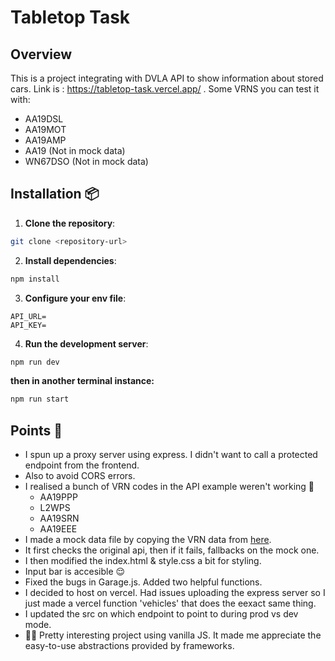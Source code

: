 # Tabletop Task

## Overview

This is a project integrating with DVLA API to show information about stored cars.
Link is : https://tabletop-task.vercel.app/ .
Some VRNS you can test it with:
- AA19DSL
- AA19MOT
- AA19AMP
- AA19 (Not in mock data)
- WN67DSO (Not in mock data)

## Installation 📦

1. **Clone the repository**:

```bash
git clone <repository-url>
```

2. **Install dependencies**:

```bash
npm install
```

3. **Configure your env file**:

```env
API_URL=
API_KEY=
```

4. **Run the development server**:

```bash
npm run dev
```

**then in another terminal instance:**

```bash
npm run start
```

## Points 🌟

- I spun up a proxy server using express. I didn't want to call a protected endpoint from the frontend.
- Also to avoid CORS errors. 
- I realised a bunch of VRN codes in the API example weren't working 🫤
  - AA19PPP
  - L2WPS
  - AA19SRN
  - AA19EEE
- I made a mock data file by copying the VRN data from [here](https://developer-portal.driver-vehicle-licensing.api.gov.uk/apis/vehicle-enquiry-service/mock-responses.html#ves-api-test-environment).
- It first checks the original api, then if it fails, fallbacks on the mock one.
- I then modified the index.html & style.css a bit for styling.
- Input bar is accesible 😌
- Fixed the bugs in Garage.js. Added two helpful functions.
- I decided to host on vercel. Had issues uploading the express server so I just made a vercel function 'vehicles' that does the eexact same thing.
- I updated the src on which endpoint to point to during prod vs dev mode.
- 👍🏾 Pretty interesting project using vanilla JS. It made me appreciate the easy-to-use abstractions provided by frameworks.

